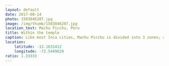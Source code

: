 ```yaml
---
layout: default
date: 2017-08-14
photo: 1503846207.jpg
image: /img/thumb/1503846207.jpg
location_text: Machu Picchu, Peru
title: Within the temple
caption: Like most Inca cities, Machu Picchu is divided into 3 zones; an agriculture one, a religious one (where that picture has been taken) and finally a residential one.
location:
    latitude: -13.1631412
    longitude: -72.5449629
ratio: 1.33333
---
```

